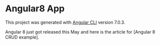 # Angular8 App

This project was generated with [Angular CLI](https://github.com/angular/angular-cli) version 7.0.3.

Angular 8 just got released this May and here is the article for [Angular 8 CRUD example].
